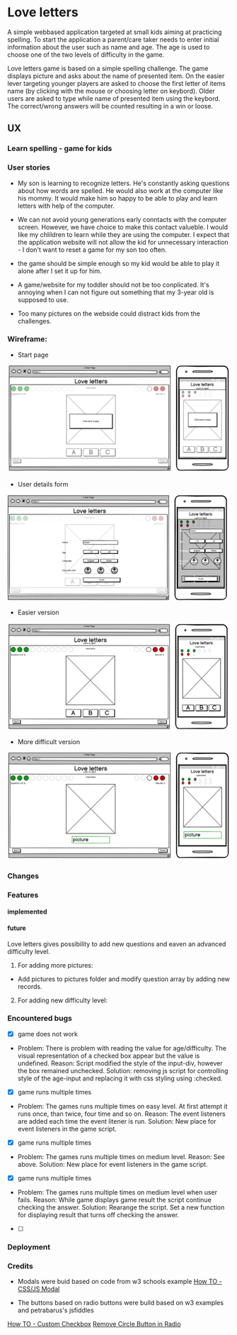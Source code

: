 # Love letters

A simple webbased application targeted at small kids aiming at practicing spelling. To start the application a parent/care taker needs to enter initial information about the user such as name and age. The age is used to choose one of the two levels of difficulty in the game.

Love letters game is based on a simple spelling challenge. The game displays picture and asks about the name of presented item. On the easier lever targeting younger players are asked to choose the first letter of items name (by clicking with the mouse or choosing letter on keybord). Older users are asked to type while name of presented item using the keybord. The correct/wrong answers will be counted resulting in a win or loose.

## UX

### Learn spelling - game for kids

### User stories

* My son is learning to recognize letters. He's constantly asking questions about how words are spelled. He would also work at the computer like his mommy. It would make him so happy to be able to play and learn letters with help of the computer.

* We can not avoid young generations early conntacts with the computer screen. However, we have choice to make this contact valueble. I would like my chlildren to learn while they are using the computer. I expect that the application website will not allow the kid for unnecessary interaction - I don't want to reset a game for my son too often. 

* the game should be simple enough so my kid would be able to play it alone after I set it up for him.

* A game/website for my toddler should not be too conplicated. It's annoying when I can not figure out something that my 3-year old is supposed to use.

* Too many pictures on the webside could distract kids from the challenges.

### Wireframe:

* Start page

![start page](assets/images/start.png)

* User details form

![form](assets/images/form.png)

* Easier version

![easy game](assets/images/easy.png)

* More difficult version

![medium page](assets/images/medium.png) 

### Changes

### Features

#### implemented

#### future

Love letters gives possibility to add new questions and eaven an advanced difficulty level.

1. For adding more pictures: 

* Add pictures to pictures folder and modify question array by adding new records.

2. For adding new difficulty level:

### Encountered bugs
- [x] game does not work

* Problem: There is problem with reading the value for age/difficulty. The visual representation of a checked box appear but the value is undefined. 
Reason: Script modified the style of the input-div, however the box remained unchecked. 
Solution: removing js script for controlling style of the age-input and replacing it with css styling using :checked.

- [x] game runs multiple times
* Problem: The games runs multiple times on easy level. At first attempt it runs once, than twice, four time and so on. 
Reason: The event listeners are added each time the event litener is run.
Solution: New place for event listeners in the game script.

- [x] game runs multiple times
* Problem: The games runs multiple times on medium level. 
Reason: See above.
Solution: New place for event listeners in the game script.

- [x] game runs multiple times 
* Problem: The games runs multiple times on medium level when user fails. 
Reason: While game displays game result the script continue checking the answer.
Solution: Rearange the script. Set a new function for displaying result that turns off checking the answer.

- [ ]

### Deployment

### Credits
* Modals were buid based on code from w3 schools example
[How TO - CSS/JS Modal](https://www.w3schools.com/howto/howto_css_modals.asp)

* The buttons based on radio buttons were build based on w3 examples and petrabarus's  jsfiddles

[How TO - Custom Checkbox](https://jsfiddle.net/petrabarus/pPgS7/)
[Remove Circle Button in Radio](https://jsfiddle.net/petrabarus/pPgS7/)

